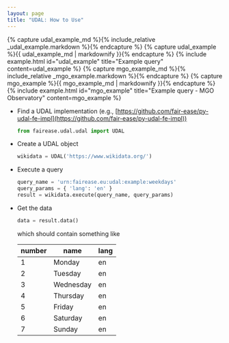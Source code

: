 ```yaml
---
layout: page
title: "UDAL: How to Use"
---
```


{% capture udal_example_md %}{% include_relative _udal_example.markdown %}{% endcapture %}
{% capture udal_example %}{{ udal_example_md | markdownify }}{% endcapture %}
{% include example.html id="udal_example" title="Example query" content=udal_example %}
{% capture mgo_example_md %}{% include_relative _mgo_example.markdown %}{% endcapture %}
{% capture mgo_example %}{{ mgo_example_md | markdownify }}{% endcapture %}
{% include example.html id="mgo_example" title="Example query - MGO Observatory" content=mgo_example %}

- Find a UDAL implementation (e.g.,
  [https://github.com/fair-ease/py-udal-fe-impl](https://github.com/fair-ease/py-udal-fe-impl))
  
  ```python
  from fairease.udal.udal import UDAL
  ```
- Create a UDAL object
  
  ```python
  wikidata = UDAL('https://www.wikidata.org/')
  ```
- Execute a query
  
  ```python
  query_name = 'urn:fairease.eu:udal:example:weekdays'
  query_params = { 'lang': 'en' }
  result = wikidata.execute(query_name, query_params)
  ```
- Get the data
  
  ```python
  data = result.data()
  ```
  
  which should contain something like
  
  | number | name      | lang  |
  |--------|-----------|-------|
  | 1      | Monday    | en    |
  | 2      | Tuesday   | en    |
  | 3      | Wednesday | en    |
  | 4      | Thursday  | en    |
  | 5      | Friday    | en    |
  | 6      | Saturday  | en    |
  | 7      | Sunday    | en    |
